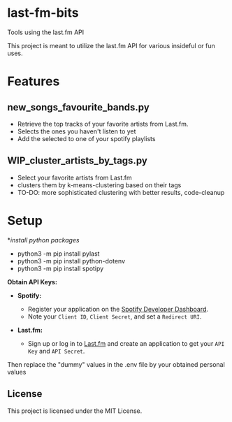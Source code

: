 # last-fm-bits
Tools using the last.fm API

This project is meant to utilize the last.fm API for various insideful or fun uses.

# Features
## new_songs_favourite_bands.py
- Retrieve the top tracks of your favorite artists from Last.fm.
- Selects the ones you haven't listen to yet
- Add the selected to one of your spotify playlists

## WIP_cluster_artists_by_tags.py
- Select your favorite artists from Last.fm
- clusters them by k-means-clustering based on their tags
- TO-DO: more sophisticated clustering with better results, code-cleanup

# Setup

**install python packages*

- python3 -m pip install pylast
- python3 -m pip install python-dotenv
- python3 -m pip install spotipy

**Obtain API Keys:**

   - **Spotify:**
     - Register your application on the [Spotify Developer Dashboard](https://developer.spotify.com/dashboard/applications).
     - Note your `Client ID`, `Client Secret`, and set a `Redirect URI`.

   - **Last.fm:**
     - Sign up or log in to [Last.fm](https://www.last.fm/api) and create an application to get your `API Key` and `API Secret`.

  Then replace the "dummy" values in the .env file by your obtained personal values

## License
This project is licensed under the MIT License.
